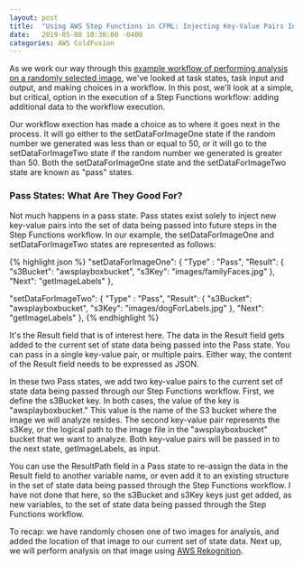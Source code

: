 ```yaml
---
layout: post
title:  "Using AWS Step Functions in CFML: Injecting Key-Value Pairs Into Your Step Function Execution with Pass States"
date:   2019-05-08 10:30:00 -0400
categories: AWS ColdFusion
---
```


As we work our way through this [example workflow of performing analysis on a randomly selected image](https://github.com/brianklaas/awsPlaybox/blob/master/stateMachines/choiceDemoStateMachine.json), we've looked at task states, task input and output, and making choices in a workflow. In this post, we'll look at a simple, but critical, option in the execution of a Step Functions workflow: adding additional data to the workflow execution.

Our workflow exection has made a choice as to where it goes next in the process. It will go either to the setDataForImageOne state if the random number we generated was less than or equal to 50, or it will go to the setDataForImageTwo state if the random number we generated is greater than 50. Both the setDataForImageOne state and the setDataForImageTwo state are known as "pass" states. 

### Pass States: What Are They Good For?

Not much happens in a pass state. Pass states exist solely to inject new key-value pairs into the set of data being passed into future steps in the Step Functions workflow. In our example, the setDataForImageOne and setDataForImageTwo states are represented as follows:

{% highlight json %}
"setDataForImageOne": {
    "Type" : "Pass",
    "Result": { "s3Bucket": "awsplayboxbucket", "s3Key": "images/familyFaces.jpg" },
    "Next": "getImageLabels"
},

"setDataForImageTwo": {
    "Type" : "Pass",
    "Result": { "s3Bucket": "awsplayboxbucket", "s3Key": "images/dogForLabels.jpg" },
    "Next": "getImageLabels"
},
{% endhighlight %}

It's the Result field that is of interest here. The data in the Result field gets added to the current set of state data being passed into the Pass state. You can pass in a single key-value pair, or multiple pairs. Either way, the content of the Result field needs to be expressed as JSON. 

In these two Pass states, we add two key-value pairs to the current set of state data being passed through our Step Functions workflow. First, we define the s3Bucket key. In both cases, the value of the key is "awsplayboxbucket." This value is the name of the S3 bucket where the image we will analyze resides. The second key-value pair represents the s3Key, or the logical path to the image file in the "awsplayboxbucket" bucket that we want to analyze. Both key-value pairs will be passed in to the next state, getImageLabels, as input.

You can use the ResultPath field in a Pass state to re-assign the data in the Result field to another variable name, or even add it to an existing structure in the set of state data being passed through the Step Functions workflow. I have not done that here, so the s3Bucket and s3Key keys just get added, as new variables, to the set of state data being passed through the Step Functions workflow.

To recap: we have randomly chosen one of two images for analysis, and added the location of that image to our current set of state data. Next up, we will perform analysis on that image using [AWS Rekognition](https://brianklaas.net/aws/coldfusion/2018/07/23/Using-AWS-Rekognition-In-CFML-Part-1.html).